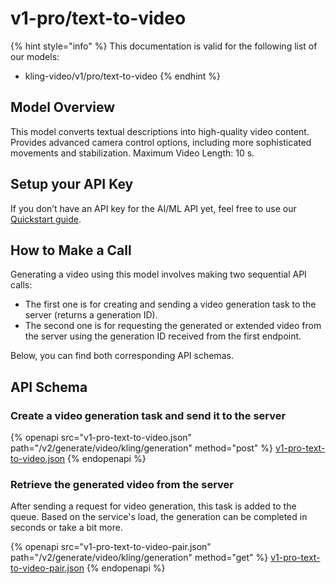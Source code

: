 # v1-pro/text-to-video

{% hint style="info" %}
This documentation is valid for the following list of our models:

* kling-video/v1/pro/text-to-video
{% endhint %}

## Model Overview

This model converts textual descriptions into high-quality video content. Provides advanced camera control options, including more sophisticated movements and stabilization. Maximum Video Length: 10 s.

## Setup your API Key

If you don’t have an API key for the AI/ML API yet, feel free to use our [Quickstart guide](https://docs.aimlapi.com/quickstart/setting-up).

## How to Make a Call

Generating a video using this model involves making two sequential API calls:

* The first one is for creating and sending a video generation task to the server (returns a generation ID).&#x20;
* The second one is for requesting the generated or extended video from the server using the generation ID received from the first endpoint.&#x20;

Below, you can find both corresponding API schemas.

## API Schema

### Create a video generation task and send it to the server

{% openapi src="v1-pro-text-to-video.json" path="/v2/generate/video/kling/generation" method="post" %}
[v1-pro-text-to-video.json](v1-pro-text-to-video.json)
{% endopenapi %}

### Retrieve the generated video from the server

After sending a request for video generation, this task is added to the queue. Based on the service's load, the generation can be completed in seconds or take a bit more.&#x20;

{% openapi src="v1-pro-text-to-video-pair.json" path="/v2/generate/video/kling/generation" method="get" %}
[v1-pro-text-to-video-pair.json](v1-pro-text-to-video-pair.json)
{% endopenapi %}
